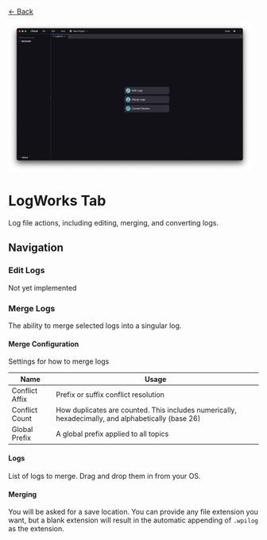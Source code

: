 <a href="../MAIN.md" class="back">← Back</a>

<img src="./logworks.png" height="300px">

# LogWorks Tab

Log file actions, including editing, merging, and converting logs.

## Navigation

### Edit Logs
Not yet implemented

### Merge Logs

The ability to merge selected logs into a singular log.

#### Merge Configuration
Settings for how to merge logs

| Name           | Usage                                                                                              |
| -------------- | -------------------------------------------------------------------------------------------------- |
| Conflict Affix | Prefix or suffix conflict resolution                                                               |
| Conflict Count | How duplicates are counted. This includes numerically, hexadecimally, and alphabetically (base 26) |
| Global Prefix  | A global prefix applied to all topics                                                              |

#### Logs
List of logs to merge. Drag and drop them in from your OS.

#### Merging
You will be asked for a save location. You can provide any file extension you want, but a blank extension will result in the automatic appending of `.wpilog` as the extension.
